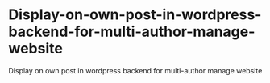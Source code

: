 # Display-on-own-post-in-wordpress-backend-for-multi-author-manage-website
Display on own post in wordpress backend for multi-author manage website
